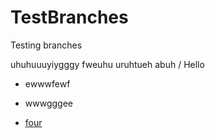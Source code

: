 # TestBranches
Testing branches

uhuhuuuyiygggy
fweuhu uruhtueh 
abuh
/ Hello

* ewwwfewf
* wwwgggee

* [four](https://www.youtube.com/)
